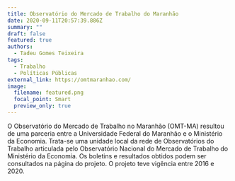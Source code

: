 ```yaml
---
title: Observatório do Mercado de Trabalho do Maranhão
date: 2020-09-11T20:57:39.886Z
summary: ""
draft: false
featured: true
authors:
  - Tadeu Gomes Teixeira
tags:
  - Trabalho
  - Políticas Públicas
external_link: https://omtmaranhao.com/
image:
  filename: featured.png
  focal_point: Smart
  preview_only: true
---
```

O Observatório do Mercado de Trabalho no Maranhão (OMT-MA) resultou de uma parceria entre a Universidade Federal do Maranhão e o Ministério da Economia. Trata-se uma unidade local da rede de Observatórios do Trabalho articulada pelo Observatório Nacional do Mercado de Trabalho do Ministério da Economia. Os boletins e resultados obtidos podem ser consultados na página do projeto. O projeto teve vigência entre 2016 e 2020.